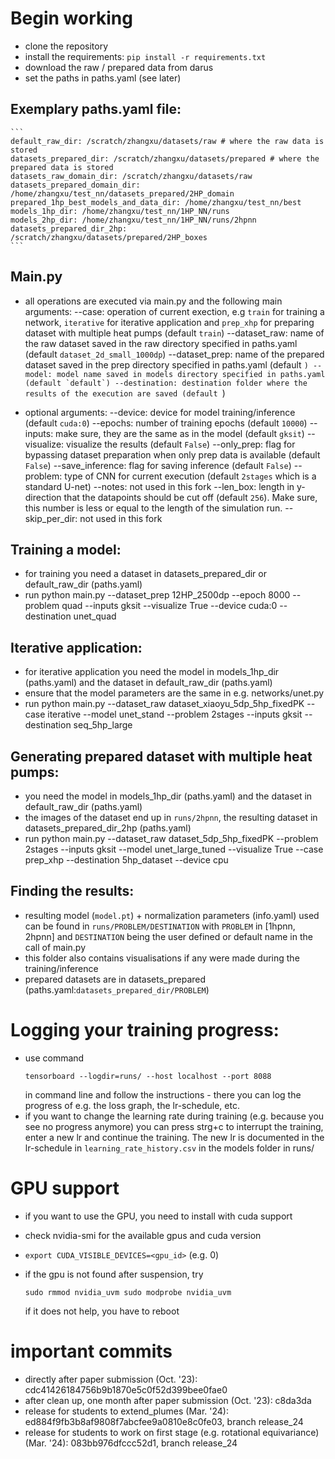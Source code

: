 # Begin working
- clone the repository
- install the requirements: `pip install -r requirements.txt`
- download the raw / prepared data from darus
- set the paths in paths.yaml (see later)

## Exemplary paths.yaml file:

    ```
    default_raw_dir: /scratch/zhangxu/datasets/raw # where the raw data is stored
    datasets_prepared_dir: /scratch/zhangxu/datasets/prepared # where the prepared data is stored
    datasets_raw_domain_dir: /scratch/zhangxu/datasets/raw
    datasets_prepared_domain_dir: /home/zhangxu/test_nn/datasets_prepared/2HP_domain
    prepared_1hp_best_models_and_data_dir: /home/zhangxu/test_nn/best
    models_1hp_dir: /home/zhangxu/test_nn/1HP_NN/runs
    models_2hp_dir: /home/zhangxu/test_nn/1HP_NN/runs/2hpnn
    datasets_prepared_dir_2hp: /scratch/zhangxu/datasets/prepared/2HP_boxes
    ```

## Main.py
- all operations are executed via main.py and the following main arguments:
    --case: operation of current exection, e.g `train` for training a network, `iterative` for iterative application and `prep_xhp` for preparing dataset with multiple heat pumps  (default `train`)
    --dataset_raw: name of the raw dataset saved in the raw directory specified in paths.yaml (default `dataset_2d_small_1000dp`)
    --dataset_prep: name of the prepared dataset saved in the prep directory specified in paths.yaml (default ``)
    --model: model name saved in models directory specified in paths.yaml (default `default`)
    --destination: destination folder where the results of the execution are saved (default ``)

- optional arguments:
    --device: device for model training/inference (default `cuda:0`)
    --epochs: number of training epochs (default `10000`)
    --inputs: make sure, they are the same as in the model (default `gksit`)
    --visualize: visualize the results (default `False`)
    --only_prep: flag for bypassing dataset preparation when only prep data is available (default `False`)
    --save_inference: flag for saving inference (default `False`)
    --problem: type of CNN for current execution (default `2stages` which is a standard U-net)
    --notes: not used in this fork
    --len_box: length in y-direction that the datapoints should be cut off (default `256`). Make sure, this number is less or equal to the length of the simulation run.
    --skip_per_dir: not used in this fork


## Training a model:
- for training you need a dataset in datasets_prepared_dir or default_raw_dir (paths.yaml)
- run python main.py --dataset_prep 12HP_2500dp --epoch 8000 --problem quad --inputs gksit --visualize True --device cuda:0 --destination unet_quad

## Iterative application:
- for iterative application you need the model in models_1hp_dir (paths.yaml)  and the dataset in default_raw_dir (paths.yaml)
- ensure that the model parameters are the same in e.g. networks/unet.py 
- run python main.py --dataset_raw dataset_xiaoyu_5dp_5hp_fixedPK --case iterative --model unet_stand --problem 2stages --inputs gksit --destination seq_5hp_large

## Generating prepared dataset with multiple heat pumps:
- you need the model in models_1hp_dir (paths.yaml) and the dataset in default_raw_dir (paths.yaml)
- the images of the dataset end up in `runs/2hpnn`, the resulting dataset in datasets_prepared_dir_2hp (paths.yaml)
- run python main.py --dataset_raw dataset_5dp_5hp_fixedPK --problem 2stages --inputs gksit --model unet_large_tuned --visualize True --case prep_xhp --destination 5hp_dataset --device cpu


## Finding the results:
- resulting model (`model.pt`) + normalization parameters (info.yaml) used can be found in `runs/PROBLEM/DESTINATION` with `PROBLEM` in [1hpnn, 2hpnn] and `DESTINATION` being the user defined or default name in the call of main.py
- this folder also contains visualisations if any were made during the training/inference
- prepared datasets are in datasets_prepared (paths.yaml:`datasets_prepared_dir/PROBLEM`)

# Logging your training progress:
- use command 
    ```
    tensorboard --logdir=runs/ --host localhost --port 8088
    ```
    in command line and follow the instructions - there you can log the progress of e.g. the loss graph, the lr-schedule, etc.
- if you want to change the learning rate during training (e.g. because you see no progress anymore) you can press strg+c to interrupt the training, enter a new lr and continue the training. The new lr is documented in the lr-schedule in `learning_rate_history.csv` in the models folder in runs/

# GPU support
- if you want to use the GPU, you need to install with cuda support
- check nvidia-smi for the available gpus and cuda version
- `export CUDA_VISIBLE_DEVICES=<gpu_id>` (e.g. 0)
- if the gpu is not found after suspension, try

    `sudo rmmod nvidia_uvm
    sudo modprobe nvidia_uvm`

    if it does not help, you have to reboot

# important commits
- directly after paper submission (Oct. '23): cdc41426184756b9b1870e5c0f52d399bee0fae0
- after clean up, one month after paper submission (Oct. '23): c8da3da
- release for students to extend_plumes (Mar. '24): ed884f9fb3b8af9808f7abcfee9a0810e8c0fe03, branch release_24
- release for students to work on first stage (e.g. rotational equivariance) (Mar. '24): 083bb976dfccc52d1, branch release_24